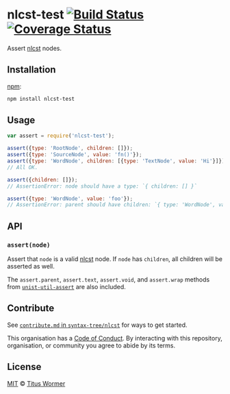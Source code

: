 # nlcst-test [![Build Status][travis-badge]][travis] [![Coverage Status][codecov-badge]][codecov]

Assert [nlcst][] nodes.

## Installation

[npm][]:

```bash
npm install nlcst-test
```

## Usage

```javascript
var assert = require('nlcst-test');

assert({type: 'RootNode', children: []});
assert({type: 'SourceNode', value: 'fn()'});
assert({type: 'WordNode', children: [{type: 'TextNode', value: 'Hi'}]});
// All OK.

assert({children: []});
// AssertionError: node should have a type: `{ children: [] }`

assert({type: 'WordNode', value: 'foo'});
// AssertionError: parent should have children: `{ type: 'WordNode', value: 'foo' }`
```

## API

### `assert(node)`

Assert that `node` is a valid [nlcst][] node.  If `node` has `children`,
all children will be asserted as well.

The `assert.parent`, `assert.text`, `assert.void`, and `assert.wrap`
methods from [`unist-util-assert`][unist-util-assert] are also included.

## Contribute

See [`contribute.md` in `syntax-tree/nlcst`][contribute] for ways to get
started.

This organisation has a [Code of Conduct][coc].  By interacting with this
repository, organisation, or community you agree to abide by its terms.

## License

[MIT][license] © [Titus Wormer][author]

<!-- Definitions -->

[travis-badge]: https://img.shields.io/travis/syntax-tree/nlcst-test.svg

[travis]: https://travis-ci.org/syntax-tree/nlcst-test

[codecov-badge]: https://img.shields.io/codecov/c/github/syntax-tree/nlcst-test.svg

[codecov]: https://codecov.io/github/syntax-tree/nlcst-test

[npm]: https://docs.npmjs.com/cli/install

[license]: LICENSE

[author]: http://wooorm.com

[nlcst]: https://github.com/syntax-tree/nlcst

[unist-util-assert]: https://github.com/syntax-tree/unist-util-assert

[contribute]: https://github.com/syntax-tree/nlcst/blob/master/contributing.md

[coc]: https://github.com/syntax-tree/nlcst/blob/master/code-of-conduct.md
